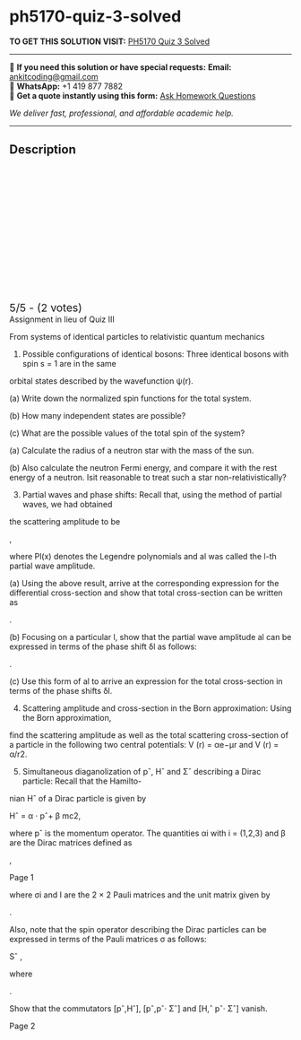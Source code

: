 # ph5170-quiz-3-solved
**TO GET THIS SOLUTION VISIT:** [PH5170 Quiz 3 Solved](https://www.ankitcodinghub.com/product/ph5170-solved/)


---

📩 **If you need this solution or have special requests:** **Email:** ankitcoding@gmail.com  
📱 **WhatsApp:** +1 419 877 7882  
📄 **Get a quote instantly using this form:** [Ask Homework Questions](https://www.ankitcodinghub.com/services/ask-homework-questions/)

*We deliver fast, professional, and affordable academic help.*

---

<h2>Description</h2>



<div class="kk-star-ratings kksr-auto kksr-align-center kksr-valign-top" data-payload="{&quot;align&quot;:&quot;center&quot;,&quot;id&quot;:&quot;116580&quot;,&quot;slug&quot;:&quot;default&quot;,&quot;valign&quot;:&quot;top&quot;,&quot;ignore&quot;:&quot;&quot;,&quot;reference&quot;:&quot;auto&quot;,&quot;class&quot;:&quot;&quot;,&quot;count&quot;:&quot;2&quot;,&quot;legendonly&quot;:&quot;&quot;,&quot;readonly&quot;:&quot;&quot;,&quot;score&quot;:&quot;5&quot;,&quot;starsonly&quot;:&quot;&quot;,&quot;best&quot;:&quot;5&quot;,&quot;gap&quot;:&quot;4&quot;,&quot;greet&quot;:&quot;Rate this product&quot;,&quot;legend&quot;:&quot;5\/5 - (2 votes)&quot;,&quot;size&quot;:&quot;24&quot;,&quot;title&quot;:&quot;PH5170 Quiz 3 Solved&quot;,&quot;width&quot;:&quot;138&quot;,&quot;_legend&quot;:&quot;{score}\/{best} - ({count} {votes})&quot;,&quot;font_factor&quot;:&quot;1.25&quot;}">

<div class="kksr-stars">

<div class="kksr-stars-inactive">
            <div class="kksr-star" data-star="1" style="padding-right: 4px">


<div class="kksr-icon" style="width: 24px; height: 24px;"></div>
        </div>
            <div class="kksr-star" data-star="2" style="padding-right: 4px">


<div class="kksr-icon" style="width: 24px; height: 24px;"></div>
        </div>
            <div class="kksr-star" data-star="3" style="padding-right: 4px">


<div class="kksr-icon" style="width: 24px; height: 24px;"></div>
        </div>
            <div class="kksr-star" data-star="4" style="padding-right: 4px">


<div class="kksr-icon" style="width: 24px; height: 24px;"></div>
        </div>
            <div class="kksr-star" data-star="5" style="padding-right: 4px">


<div class="kksr-icon" style="width: 24px; height: 24px;"></div>
        </div>
    </div>

<div class="kksr-stars-active" style="width: 138px;">
            <div class="kksr-star" style="padding-right: 4px">


<div class="kksr-icon" style="width: 24px; height: 24px;"></div>
        </div>
            <div class="kksr-star" style="padding-right: 4px">


<div class="kksr-icon" style="width: 24px; height: 24px;"></div>
        </div>
            <div class="kksr-star" style="padding-right: 4px">


<div class="kksr-icon" style="width: 24px; height: 24px;"></div>
        </div>
            <div class="kksr-star" style="padding-right: 4px">


<div class="kksr-icon" style="width: 24px; height: 24px;"></div>
        </div>
            <div class="kksr-star" style="padding-right: 4px">


<div class="kksr-icon" style="width: 24px; height: 24px;"></div>
        </div>
    </div>
</div>


<div class="kksr-legend" style="font-size: 19.2px;">
            5/5 - (2 votes)    </div>
    </div>
Assignment in lieu of Quiz III

From systems of identical particles to relativistic quantum mechanics

1. Possible configurations of identical bosons: Three identical bosons with spin s = 1 are in the same

orbital states described by the wavefunction ψ(r).

(a) Write down the normalized spin functions for the total system.

(b) How many independent states are possible?

(c) What are the possible values of the total spin of the system?

(a) Calculate the radius of a neutron star with the mass of the sun.

(b) Also calculate the neutron Fermi energy, and compare it with the rest energy of a neutron. Isit reasonable to treat such a star non-relativistically?

3. Partial waves and phase shifts: Recall that, using the method of partial waves, we had obtained

the scattering amplitude to be

,

where Pl(x) denotes the Legendre polynomials and al was called the l-th partial wave amplitude.

(a) Using the above result, arrive at the corresponding expression for the differential cross-section and show that total cross-section can be written as

.

(b) Focusing on a particular l, show that the partial wave amplitude al can be expressed in terms of the phase shift δl as follows:

.

(c) Use this form of al to arrive an expression for the total cross-section in terms of the phase shifts δl.

4. Scattering amplitude and cross-section in the Born approximation: Using the Born approximation,

find the scattering amplitude as well as the total scattering cross-section of a particle in the following two central potentials: V (r) = αe−µr and V (r) = α/r2.

5. Simultaneous diaganolization of pˆ, Hˆ and Σˆ describing a Dirac particle: Recall that the Hamilto-

nian Hˆ of a Dirac particle is given by

Hˆ = α · pˆ+ β mc2,

where pˆ is the momentum operator. The quantities αi with i = (1,2,3) and β are the Dirac matrices defined as

,

Page 1

where σi and I are the 2 × 2 Pauli matrices and the unit matrix given by

.

Also, note that the spin operator describing the Dirac particles can be expressed in terms of the Pauli matrices σ as follows:

Sˆ ,

where

.

Show that the commutators [pˆ,Hˆ], [pˆ,pˆ· Σˆ] and [H,ˆ pˆ· Σˆ] vanish.

Page 2
